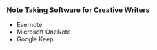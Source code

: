 ### Note Taking Software for Creative Writers

<ul>
  <li>Evernote</li>
  <li>Microsoft OneNote</li>
  <li>Google Keep</li>
</ul>
